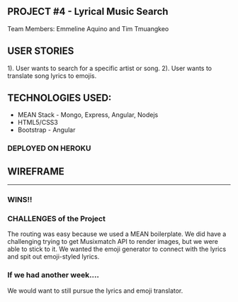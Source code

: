 ## PROJECT #4 - Lyrical Music Search
Team Members: Emmeline Aquino and Tim Tmuangkeo

## USER STORIES
1). User wants to search for a specific artist or song.
2). User wants to translate song lyrics to emojis.


## TECHNOLOGIES USED:
* MEAN Stack - Mongo, Express, Angular, Nodejs
* HTML5/CSS3
* Bootstrap - Angular


### DEPLOYED ON HEROKU



## WIREFRAME


----------------------------------------------------------------------------------------------------------------------
### WINS!!

### CHALLENGES of the Project
The routing was easy because we used a MEAN boilerplate.  We did have a challenging trying to get Musixmatch API to render images, but we were able to stick to it. We wanted the emoji generator to connect with the lyrics and spit out emoji-styled lyrics.



### If we had another week....
We would want to still pursue the lyrics and emoji translator.

